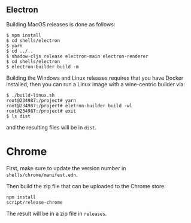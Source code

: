 ## Electron

Building MacOS releases is done as follows:

```
$ npm install
$ cd shells/electron
$ yarn
$ cd ../..
$ shadow-cljs release electron-main electron-renderer
$ cd shells/electron
$ electron-builder build -m
```

Building the Windows and Linux releases requires that you have Docker
installed, then you can run a Linux image with a wine-centric builder
via:

```
$ ./build-linux.sh
root@234987:/project# yarn
root@234987:/project# eletron-builder build -wl
root@234987:/project# exit
$ ls dist
```

and the resulting files will be in `dist`.

# Chrome

First, make sure to update the version number in `shells/chrome/manifest.edn`.

Then build the zip file that can be uploaded to the Chrome store:

```
npm install
script/release-chrome
```

The result will be in a zip file in `releases`.
